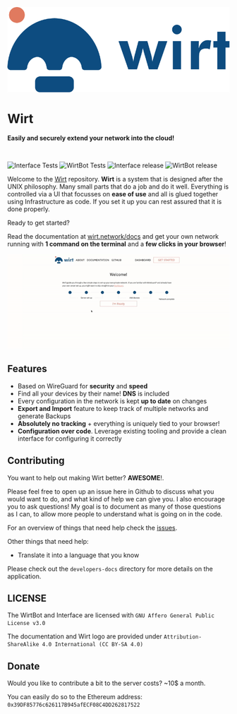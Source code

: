 ![Wirt logo](Interface/public/logo.svg)

# Wirt
**Easily and securely extend your network into the cloud!**

<br/>

![Interface Tests](https://github.com/b-m-f/Wirt/workflows/run%20Interface%20tests/badge.svg)
![WirtBot Tests](https://github.com/b-m-f/Wirt/workflows/run%20WirtBot%20tests/badge.svg)
![Interface release](https://github.com/b-m-f/Wirt/workflows/build%20and%20push%20interface/badge.svg)
![WirtBot release](https://github.com/b-m-f/Wirt/workflows/build%20and%20push%20WirtBot/badge.svg)

Welcome to the [Wirt](https://wirt.network) repository.
**Wirt** is a system that is designed after the UNIX philosophy. 
Many small parts that do a job and do it well.
Everything is controlled via a UI that focusses on **ease of use** and all is glued together using Infrastructure as code.
If you set it up you can rest assured that it is done properly.

Ready to get started?

Read the documentation at [wirt.network/docs](https://wirt.network) and get your own network running with **1 command on the terminal** and a **few clicks in your browser**!


![Small video to demonstrate the Tutorial](media/wirt_tutorial.gif)

## Features
- Based on WireGuard for **security** and **speed**
- Find all your devices by their name! **DNS** is included
- Every configuration in the network is kept **up to date** on changes
- **Export and Import** feature to keep track of multiple networks and generate Backups
- **Absolutely no tracking** + everything is uniquely tied to your browser!
- **Configuration over code**. Leverage existing tooling and provide a clean interface for configuring it correctly

## Contributing

You want to help out making Wirt better? **AWESOME**!.

Please feel free to open up an issue here in Github to discuss what you would want to do, and what kind of help we can give you.
I also encourage you to ask questions! My goal is to document as many of those questions as I can, to allow more people to understand what is going on in the code.

For an overview of things that need help check the [issues](https://github.com/b-m-f/wirt/issues).

Other things that need help:

- Translate it into a language that you know

Please check out the `developers-docs` directory for more details on the application.

## LICENSE

The WirtBot and Interface are licensed with `GNU Affero General Public License v3.0`

The documentation and Wirt logo are provided under `Attribution-ShareAlike 4.0 International (CC BY-SA 4.0)`

## Donate

Would you like to contribute a bit to the server costs? ~10$ a month.

You can easily do so to the Ethereum address: `0x39DF85776c626117B945afECF08C4DD262817522`
